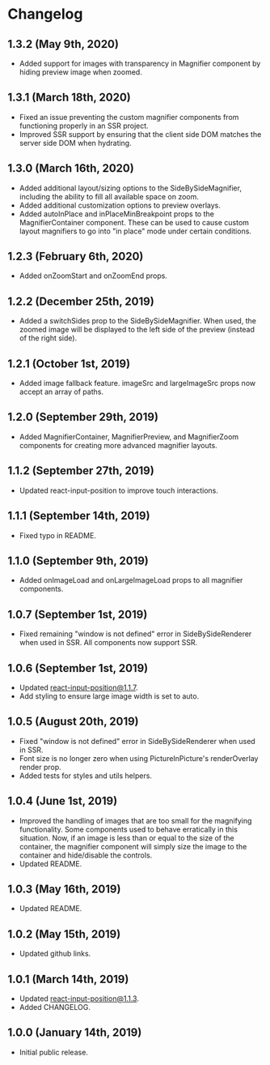 # Changelog

## 1.3.2 (May 9th, 2020)

- Added support for images with transparency in Magnifier component by hiding preview image when zoomed.

## 1.3.1 (March 18th, 2020)

- Fixed an issue preventing the custom magnifier components from functioning properly in an SSR project.
- Improved SSR support by ensuring that the client side DOM matches the server side DOM when hydrating.

## 1.3.0 (March 16th, 2020)

- Added additional layout/sizing options to the SideBySideMagnifier, including the ability to fill all available space on zoom.
- Added additional customization options to preview overlays.
- Added autoInPlace and inPlaceMinBreakpoint props to the MagnifierContainer component. These can be used to cause custom layout magnifiers to go into "in place" mode under certain conditions.

## 1.2.3 (February 6th, 2020)

- Added onZoomStart and onZoomEnd props.

## 1.2.2 (December 25th, 2019)

- Added a switchSides prop to the SideBySideMagnifier. When used, the zoomed image will be displayed to the left side of the preview (instead of the right side).

## 1.2.1 (October 1st, 2019)

- Added image fallback feature. imageSrc and largeImageSrc props now accept an array of paths.

## 1.2.0 (September 29th, 2019)

- Added MagnifierContainer, MagnifierPreview, and MagnifierZoom components for creating more advanced magnifier layouts.

## 1.1.2 (September 27th, 2019)

- Updated react-input-position to improve touch interactions.

## 1.1.1 (September 14th, 2019)

- Fixed typo in README.

## 1.1.0 (September 9th, 2019)

- Added onImageLoad and onLargeImageLoad props to all magnifier components.

## 1.0.7 (September 1st, 2019)

- Fixed remaining "window is not defined" error in SideBySideRenderer when used in SSR. All components now support SSR.

## 1.0.6 (September 1st, 2019)

- Updated react-input-position@1.1.7.
- Add styling to ensure large image width is set to auto.

## 1.0.5 (August 20th, 2019)

- Fixed "window is not defined" error in SideBySideRenderer when used in SSR.
- Font size is no longer zero when using PictureInPicture's renderOverlay render prop.
- Added tests for styles and utils helpers.

## 1.0.4 (June 1st, 2019)

- Improved the handling of images that are too small for the magnifying functionality. Some components used to behave erratically in this situation. Now, if an image is less than or equal to the size of the container, the magnifier component will simply size the image to the container and hide/disable the controls.
- Updated README.

## 1.0.3 (May 16th, 2019)

- Updated README.

## 1.0.2 (May 15th, 2019)

- Updated github links.

## 1.0.1 (March 14th, 2019)

- Updated react-input-position@1.1.3.
- Added CHANGELOG.

## 1.0.0 (January 14th, 2019)

- Initial public release.
